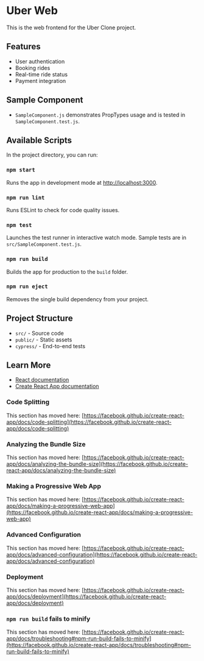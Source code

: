 # Uber Web

This is the web frontend for the Uber Clone project.

## Features
- User authentication
- Booking rides
- Real-time ride status
- Payment integration

## Sample Component
- `SampleComponent.js` demonstrates PropTypes usage and is tested in `SampleComponent.test.js`.

## Available Scripts

In the project directory, you can run:

### `npm start`
Runs the app in development mode at [http://localhost:3000](http://localhost:3000).

### `npm run lint`
Runs ESLint to check for code quality issues.

### `npm test`
Launches the test runner in interactive watch mode. Sample tests are in `src/SampleComponent.test.js`.

### `npm run build`
Builds the app for production to the `build` folder.

### `npm run eject`
Removes the single build dependency from your project.

## Project Structure
- `src/` - Source code
- `public/` - Static assets
- `cypress/` - End-to-end tests

## Learn More
- [React documentation](https://reactjs.org/)
- [Create React App documentation](https://facebook.github.io/create-react-app/docs/getting-started)

### Code Splitting

This section has moved here: [https://facebook.github.io/create-react-app/docs/code-splitting](https://facebook.github.io/create-react-app/docs/code-splitting)

### Analyzing the Bundle Size

This section has moved here: [https://facebook.github.io/create-react-app/docs/analyzing-the-bundle-size](https://facebook.github.io/create-react-app/docs/analyzing-the-bundle-size)

### Making a Progressive Web App

This section has moved here: [https://facebook.github.io/create-react-app/docs/making-a-progressive-web-app](https://facebook.github.io/create-react-app/docs/making-a-progressive-web-app)

### Advanced Configuration

This section has moved here: [https://facebook.github.io/create-react-app/docs/advanced-configuration](https://facebook.github.io/create-react-app/docs/advanced-configuration)

### Deployment

This section has moved here: [https://facebook.github.io/create-react-app/docs/deployment](https://facebook.github.io/create-react-app/docs/deployment)

### `npm run build` fails to minify

This section has moved here: [https://facebook.github.io/create-react-app/docs/troubleshooting#npm-run-build-fails-to-minify](https://facebook.github.io/create-react-app/docs/troubleshooting#npm-run-build-fails-to-minify)
